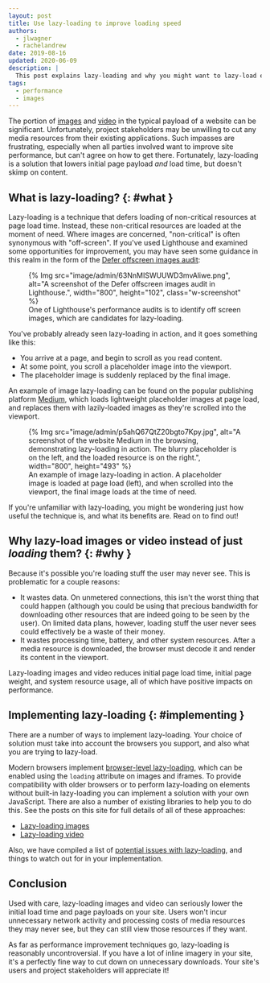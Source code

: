 ```yaml
---
layout: post
title: Use lazy-loading to improve loading speed
authors:
  - jlwagner
  - rachelandrew
date: 2019-08-16
updated: 2020-06-09
description: |
  This post explains lazy-loading and why you might want to lazy-load elements on your site.
tags:
  - performance
  - images
---
```



The portion of
[images](http://beta.httparchive.org/reports/state-of-images?start=earliest&end=latest)
and [video](http://beta.httparchive.org/reports/page-weight#bytesVideo) in the
typical payload of a website can be significant.
Unfortunately, project stakeholders may be unwilling to cut any media resources from their existing
applications.
Such impasses are frustrating,
especially when all parties involved want to improve site performance,
but can't agree on how to get there.
Fortunately, lazy-loading is a solution that lowers initial page payload _and_
load time, but doesn't skimp on content.

## What is lazy-loading? {: #what }

Lazy-loading is a technique that defers loading of non-critical resources at page
load time. Instead, these non-critical resources are loaded at the moment of
need. Where images are concerned, "non-critical" is often synonymous with
"off-screen". If you've used Lighthouse and examined some opportunities for
improvement, you may have seen some guidance in this realm in the form of the
[Defer offscreen images audit](/offscreen-images/):

<figure class="w-figure">
  {% Img src="image/admin/63NnMISWUUWD3mvAliwe.png", alt="A screenshot of the Defer offscreen images audit in Lighthouse.", width="800", height="102", class="w-screenshot" %}
  <figcaption class="w-figcaption">One of Lighthouse's performance audits is to
identify off screen images, which are candidates for lazy-loading.</figcaption>
</figure>

You've probably already seen lazy-loading in action, and it goes something like
this:

- You arrive at a page, and begin to scroll as you read content.
- At some point, you scroll a placeholder image into the viewport.
- The placeholder image is suddenly replaced by the final image.

An example of image lazy-loading can be found on the popular publishing platform
[Medium](https://medium.com/), which loads lightweight placeholder images at
page load, and replaces them with lazily-loaded images as they're scrolled into
the viewport.

<figure class="w-figure">
  {% Img src="image/admin/p5ahQ67QtZ20bgto7Kpy.jpg", alt="A screenshot of the website Medium in the browsing, demonstrating lazy-loading in action. The blurry placeholder is on the left, and the loaded resource is on the right.", width="800", height="493" %}
  <figcaption class="w-figcaption">An example of image lazy-loading in action. A
placeholder image is loaded at page load (left), and when scrolled into the
viewport, the final image loads at the time of need.</figcaption>
</figure>

If you're unfamiliar with lazy-loading, you might be wondering just how useful
the technique is, and what its benefits are. Read on to find out!

## Why lazy-load images or video instead of just _loading_ them? {: #why }

Because it's possible you're loading stuff the user may never see. This is
problematic for a couple reasons:

- It wastes data. On unmetered connections, this isn't the worst thing that could
happen (although you could be using that precious bandwidth for downloading
other resources that are indeed going to be seen by the user). On limited data
plans, however, loading stuff the user never sees could effectively be a waste
of their money.
- It wastes processing time, battery, and other system resources. After a media
resource is downloaded, the browser must decode it and render its content in the
viewport.

Lazy-loading images and video reduces initial page load time, initial
page weight, and system resource usage, all of which have positive impacts on
performance.

## Implementing lazy-loading {: #implementing }

There are a number of ways to implement lazy-loading.
Your choice of solution must take into account the browsers you support,
and also what you are trying to lazy-load.

Modern browsers implement [browser-level lazy-loading](/browser-level-image-lazy-loading/),
which can be enabled using the `loading` attribute on images and iframes.
To provide compatibility with older browsers
or to perform lazy-loading on elements without built-in lazy-loading
you can implement a solution with your own JavaScript.
There are also a number of existing libraries to help you to do this.
See the posts on this site for full details of all of these approaches:

- [Lazy-loading images](/lazy-loading-images/)
- [Lazy-loading video](/lazy-loading-video/)

Also, we have compiled a list of [potential issues with lazy-loading](/lazy-loading-best-practices),
and things to watch out for in your implementation.

## Conclusion

Used with care, lazy-loading images and video can seriously lower the initial
load time and page payloads on your site. Users won't incur unnecessary network
activity and processing costs of media resources they may never see, but they
can still view those resources if they want.

As far as performance improvement techniques go, lazy-loading is reasonably
uncontroversial. If you have a lot of inline imagery in your site, it's a
perfectly fine way to cut down on unnecessary downloads. Your site's users and
project stakeholders will appreciate it!
